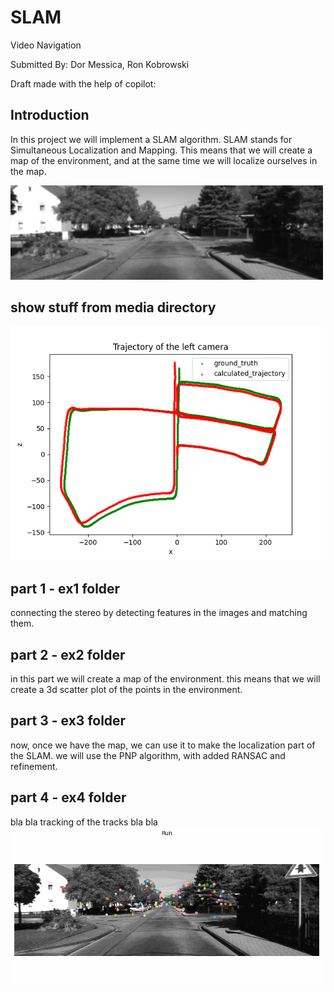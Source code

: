 # SLAM
Video Navigation

Submitted By: Dor Messica, Ron Kobrowski

Draft made with the help of copilot:
## Introduction
In this project we will implement a SLAM algorithm.
SLAM stands for Simultaneous Localization and Mapping.
This means that we will create a map of the environment, and at the same time we will localize ourselves in the map.

<img src=VAN_ex/media/path_start_gif.gif width="500" height="" alt="">

## show stuff from media directory
<img src=VAN_ex/media/trajectory.png width="500" height="" alt="initial trajectory">

## part 1 - ex1 folder
connecting the stereo by detecting features in the images and matching them.

## part 2 - ex2 folder
in this part we will create a map of the environment.
this means that we will create a 3d scatter plot of the points in the environment.

## part 3 - ex3 folder
now, once we have the map, we can use it to make the localization part of the SLAM.
we will use the PNP algorithm, with added RANSAC and refinement.

## part 4 - ex4 folder
bla bla tracking of the tracks bla bla
<img src=VAN_ex/code/Ex4/run.gif width="500" height="" alt="">
